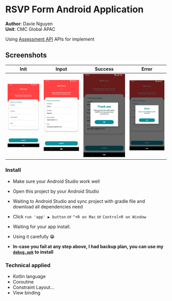 # RSVP Form Android Application

__Author__: Davie Nguyen    
__Unit__: CMC Global APAC

Using [Assessment API](https://integration.micaresvc.com/interviewapi/AssessmentTestRSVP) APIs for
implement

## Screenshots
|Init | Input | Success | Error|
|-----|-------|---------|-----|
|![Init](/inittialize.png) | ![Input](/input.png) | ![Success](/success.png) | ![Error](/error_dialog.png)|

### Install

- Make sure your Android Studio work well
- Open this project by your Android Studio
- Waiting to Android Studio and sync project with gradle file and download all dependencies need
- Click `run 'app' ▶️ button` or `^+R on Mac` or `Control+R on Window`
- Waiting for your app install.
- Using it carefully 😁

- **In-case you fail at any step above, I had backup plan, you can use
  my [`debug.apk`](/app-debug.apk) to install**

### Technical applied

- Kotlin language
- Coroutine
- Constraint Layout...
- View binding
